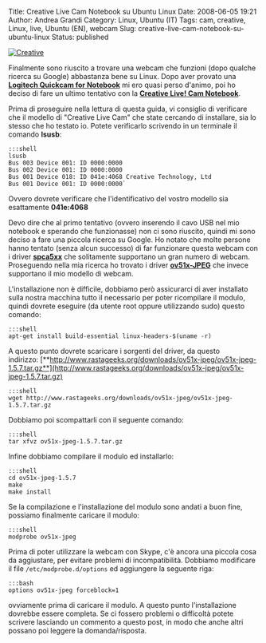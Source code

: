 Title: Creative Live Cam Notebook su Ubuntu Linux
Date: 2008-06-05 19:21
Author: Andrea Grandi
Category: Linux, Ubuntu (IT)
Tags: cam, creative, Linux, live, Ubuntu (EN), webcam
Slug: creative-live-cam-notebook-su-ubuntu-linux
Status: published

[![Creative]({static}/images/2008/06/creative_live_cam_trasparente1.png)]()

Finalmente sono riuscito a trovare una webcam che funzioni (dopo qualche ricerca su
Google) abbastanza bene su Linux. Dopo aver provato una **[Logitech Quickcam for Notebook](http://www.logitech.com/index.cfm/webcam_communications/webcams/devices/2989&cl=it,it)**
mi ero quasi perso d'animo, poi ho deciso di fare un ultimo tentativo
con la [**Creative Live! Cam Notebook**](http://it.europe.creative.com/products/product.asp?category=218&subcategory=219&product=16710).

Prima di proseguire nella lettura di questa guida, vi consiglio di
verificare che il modello di "Creative Live Cam" che state cercando di
installare, sia lo stesso che ho testato io. Potete verificarlo
scrivendo in un terminale il comando **lsusb**:  

    :::shell
    lsusb 
    Bus 003 Device 001: ID 0000:0000 
    Bus 002 Device 001: ID 0000:0000 
    Bus 001 Device 018: ID 041e:4068 Creative Technology, Ltd 
    Bus 001 Device 001: ID 0000:0000`

Ovvero dovrete verificare che l'identificativo del vostro modello sia
esattamente **041e:4068**

Devo dire che al primo tentativo (ovvero inserendo il cavo USB nel mio
notebook e sperando che funzionasse) non ci sono riuscito, quindi mi
sono deciso a fare una piccola ricerca su Google. Ho notato che molte
persone hanno tentato (senza alcun successo) di far funzionare questa
webcam con i driver [**spca5xx**](http://mxhaard.free.fr/spca5xx.html)
che solitamente supportano un gran numero di webcam. Proseguendo nella
mia ricerca ho trovato i driver
**[ov51x-JPEG](http://www.rastageeks.org/ov51x-jpeg/index.php/Main_Page)**
che invece supportano il mio modello di webcam.

L'installazione non è difficile, dobbiamo però assicurarci di aver
installato sulla nostra macchina tutto il necessario per poter
ricompilare il modulo, quindi dovrete eseguire (da utente root oppure
utilizzando sudo) questo comando:

    :::shell
    apt-get install build-essential linux-headers-$(uname -r)

A questo punto dovrete scaricare i sorgenti del driver, da questo
indirizzo: [**http://www.rastageeks.org/downloads/ov51x-jpeg/ov51x-jpeg-1.5.7.tar.gz**](http://www.rastageeks.org/downloads/ov51x-jpeg/ov51x-jpeg-1.5.7.tar.gz)

    :::shell
    wget http://www.rastageeks.org/downloads/ov51x-jpeg/ov51x-jpeg-1.5.7.tar.gz

Dobbiamo poi scompattarli con il seguente comando:

    :::shell
    tar xfvz ov51x-jpeg-1.5.7.tar.gz

Infine dobbiamo compilare il modulo ed installarlo:

    :::shell
    cd ov51x-jpeg-1.5.7 
    make
    make install

Se la compilazione e l'installazione del modulo sono andati a buon fine,
possiamo finalmente caricare il modulo:

    :::shell
    modprobe ov51x-jpeg

Prima di poter utilizzare la webcam con Skype, c'è ancora una piccola
cosa da aggiustare, per evitare problemi di incompatibilità. Dobbiamo
modificare il file `/etc/modprobe.d/options` ed aggiungere la seguente
riga:

    :::bash
    options ov51x-jpeg forceblock=1

ovviamente prima di caricare il modulo. A questo punto l'installazione
dovrebbe essere completa. Se ci fossero problemi o difficoltà potete
scrivere lasciando un commento a questo post, in modo che anche altri
possano poi leggere la domanda/risposta.
